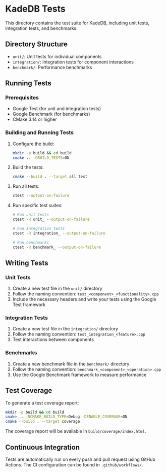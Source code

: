 # KadeDB Tests

This directory contains the test suite for KadeDB, including unit tests, integration tests, and benchmarks.

## Directory Structure

- `unit/`: Unit tests for individual components
- `integration/`: Integration tests for component interactions
- `benchmark/`: Performance benchmarks

## Running Tests

### Prerequisites

- Google Test (for unit and integration tests)
- Google Benchmark (for benchmarks)
- CMake 3.14 or higher

### Building and Running Tests

1. Configure the build:
   ```bash
   mkdir -p build && cd build
   cmake .. -DBUILD_TESTS=ON
   ```

2. Build the tests:
   ```bash
   cmake --build . --target all test
   ```

3. Run all tests:
   ```bash
   ctest --output-on-failure
   ```

4. Run specific test suites:
   ```bash
   # Run unit tests
   ctest -R unit_ --output-on-failure
   
   # Run integration tests
   ctest -R integration_ --output-on-failure
   
   # Run benchmarks
   ctest -R benchmark_ --output-on-failure
   ```

## Writing Tests

### Unit Tests

1. Create a new test file in the `unit/` directory
2. Follow the naming convention: `test_<component>_<functionality>.cpp`
3. Include the necessary headers and write your tests using the Google Test framework

### Integration Tests

1. Create a new test file in the `integration/` directory
2. Follow the naming convention: `test_integration_<feature>.cpp`
3. Test interactions between components

### Benchmarks

1. Create a new benchmark file in the `benchmark/` directory
2. Follow the naming convention: `benchmark_<component>_<operation>.cpp`
3. Use the Google Benchmark framework to measure performance

## Test Coverage

To generate a test coverage report:

```bash
mkdir -p build && cd build
cmake .. -DCMAKE_BUILD_TYPE=Debug -DENABLE_COVERAGE=ON
cmake --build . --target coverage
```

The coverage report will be available in `build/coverage/index.html`.

## Continuous Integration

Tests are automatically run on every push and pull request using GitHub Actions. The CI configuration can be found in `.github/workflows/`.
